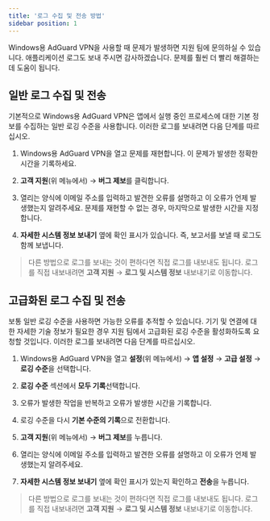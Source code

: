 ```yaml
---
title: '로그 수집 및 전송 방법'
sidebar position: 1
---
```




Windows용 AdGuard VPN을 사용할 때 문제가 발생하면 지원 팀에 문의하실 수 있습니다. 애플리케이션 로그도 보내 주시면 감사하겠습니다. 문제를 훨씬 더 빨리 해결하는 데 도움이 됩니다.


## 일반 로그 수집 및 전송

기본적으로 Windows용 AdGuard VPN은 앱에서 실행 중인 프로세스에 대한 기본 정보를 수집하는 일반 로깅 수준을 사용합니다. 이러한 로그를 보내려면 다음 단계를 따르십시오.

1. Windows용 AdGuard VPN을 열고 문제를 재현합니다. 이 문제가 발생한 정확한 시간을 기록하세요.

2. **고객 지원**(위 메뉴에서) → **버그 제보**를 클릭합니다.

3. 열리는 양식에 이메일 주소를 입력하고 발견한 오류를 설명하고 이 오류가 언제 발생했는지 알려주세요. 문제를 재현할 수 없는 경우, 마지막으로 발생한 시간을 지정합니다.

4. **자세한 시스템 정보 보내기** 옆에 확인 표시가 있습니다. 즉, 보고서를 보낼 때 로그도 함께 보냅니다.
> 다른 방법으로 로그를 보내는 것이 편하다면 직접 로그를 내보내도 됩니다. 로그를 직접 내보내려면 **고객 지원** → **로그 및 시스템 정보** 내보내기로 이동합니다.


## 고급화된 로그 수집 및 전송

보통 일반 로깅 수준을 사용하면 가능한 오류를 추적할 수 있습니다. 기기 및 연결에 대한 자세한 기술 정보가 필요한 경우 지원 팀에서 고급화된 로깅 수준을 활성화하도록 요청할 것입니다. 이러한 로그를 보내려면 다음 단계를 따르십시오.

1. Windows용 AdGuard VPN을 열고 **설정**(위 메뉴에서) → **앱 설정** → **고급 설정** → **로깅 수준**을 선택합니다.

2. **로깅 수준** 섹션에서 **모두 기록**선택합니다.

3. 오류가 발생한 작업을 반복하고 오류가 발생한 시간을 기록합니다.

4. 로깅 수준을 다시 **기본 수준의 기록**으로 전환합니다.

5. **고객 지원**(위 메뉴에서) → **버그 제보**를 누릅니다.

6. 열리는 양식에 이메일 주소를 입력하고 발견한 오류를 설명하고 이 오류가 언제 발생했는지 알려주세요.

7. **자세한 시스템 정보 보내기** 옆에 확인 표시가 있는지 확인하고 **전송**을 누릅니다.
> 다른 방법으로 로그를 보내는 것이 편하다면 직접 로그를 내보내도 됩니다. 로그를 직접 내보내려면 **고객 지원** → **로그 및 시스템 정보** 내보내기로 이동합니다.
